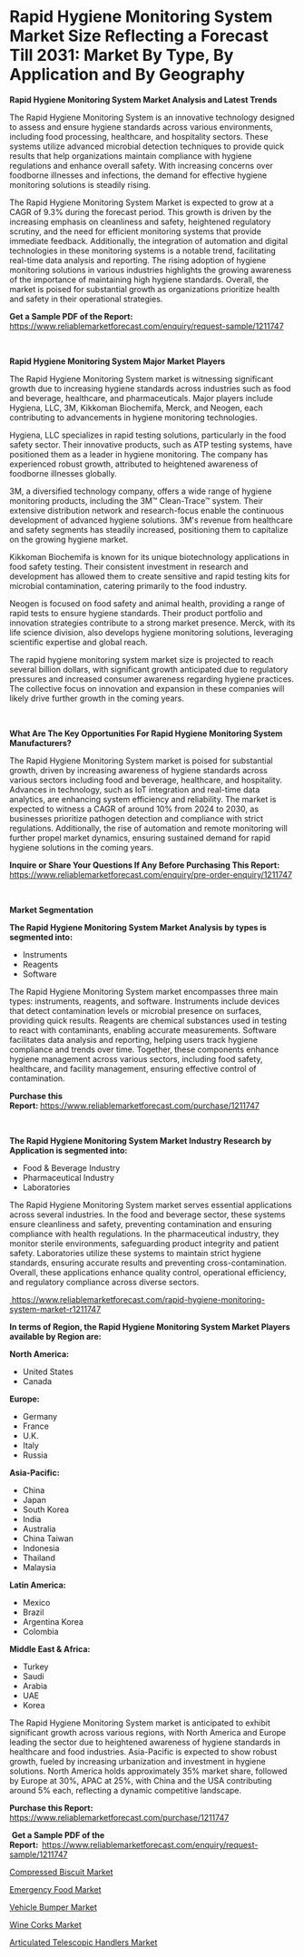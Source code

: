 <p><h1>Rapid Hygiene Monitoring System Market Size Reflecting a Forecast Till 2031: Market By Type, By Application and By Geography</h1></p><p><strong>Rapid Hygiene Monitoring System Market Analysis and Latest Trends</strong></p>
<p><p>The Rapid Hygiene Monitoring System is an innovative technology designed to assess and ensure hygiene standards across various environments, including food processing, healthcare, and hospitality sectors. These systems utilize advanced microbial detection techniques to provide quick results that help organizations maintain compliance with hygiene regulations and enhance overall safety. With increasing concerns over foodborne illnesses and infections, the demand for effective hygiene monitoring solutions is steadily rising.</p><p>The Rapid Hygiene Monitoring System Market is expected to grow at a CAGR of 9.3% during the forecast period. This growth is driven by the increasing emphasis on cleanliness and safety, heightened regulatory scrutiny, and the need for efficient monitoring systems that provide immediate feedback. Additionally, the integration of automation and digital technologies in these monitoring systems is a notable trend, facilitating real-time data analysis and reporting. The rising adoption of hygiene monitoring solutions in various industries highlights the growing awareness of the importance of maintaining high hygiene standards. Overall, the market is poised for substantial growth as organizations prioritize health and safety in their operational strategies.</p></p>
<p><strong>Get a Sample PDF of the Report:&nbsp;</strong> <a href="https://www.reliablemarketforecast.com/enquiry/request-sample/1211747?utm_campaign=1129&utm_medium=2&utm_source=Github&utm_content=ia&utm_term=17122024&utm_id=rapid-hygiene-monitoring-system">https://www.reliablemarketforecast.com/enquiry/request-sample/1211747</a></p>
<p>&nbsp;</p>
<p><strong>Rapid Hygiene Monitoring System Major Market Players</strong></p>
<p><p>The Rapid Hygiene Monitoring System market is witnessing significant growth due to increasing hygiene standards across industries such as food and beverage, healthcare, and pharmaceuticals. Major players include Hygiena, LLC, 3M, Kikkoman Biochemifa, Merck, and Neogen, each contributing to advancements in hygiene monitoring technologies.</p><p>Hygiena, LLC specializes in rapid testing solutions, particularly in the food safety sector. Their innovative products, such as ATP testing systems, have positioned them as a leader in hygiene monitoring. The company has experienced robust growth, attributed to heightened awareness of foodborne illnesses globally.</p><p>3M, a diversified technology company, offers a wide range of hygiene monitoring products, including the 3M™ Clean-Trace™ system. Their extensive distribution network and research-focus enable the continuous development of advanced hygiene solutions. 3M's revenue from healthcare and safety segments has steadily increased, positioning them to capitalize on the growing hygiene market.</p><p>Kikkoman Biochemifa is known for its unique biotechnology applications in food safety testing. Their consistent investment in research and development has allowed them to create sensitive and rapid testing kits for microbial contamination, catering primarily to the food industry. </p><p>Neogen is focused on food safety and animal health, providing a range of rapid tests to ensure hygiene standards. Their product portfolio and innovation strategies contribute to a strong market presence. Merck, with its life science division, also develops hygiene monitoring solutions, leveraging scientific expertise and global reach.</p><p>The rapid hygiene monitoring system market size is projected to reach several billion dollars, with significant growth anticipated due to regulatory pressures and increased consumer awareness regarding hygiene practices. The collective focus on innovation and expansion in these companies will likely drive further growth in the coming years.</p></p>
<p>&nbsp;</p>
<p><strong>What Are The Key Opportunities For Rapid Hygiene Monitoring System Manufacturers?</strong></p>
<p><p>The Rapid Hygiene Monitoring System market is poised for substantial growth, driven by increasing awareness of hygiene standards across various sectors including food and beverage, healthcare, and hospitality. Advances in technology, such as IoT integration and real-time data analytics, are enhancing system efficiency and reliability. The market is expected to witness a CAGR of around 10% from 2024 to 2030, as businesses prioritize pathogen detection and compliance with strict regulations. Additionally, the rise of automation and remote monitoring will further propel market dynamics, ensuring sustained demand for rapid hygiene solutions in the coming years.</p></p>
<p><strong>Inquire or Share Your Questions If Any Before Purchasing This Report:</strong> <a href="https://www.reliablemarketforecast.com/enquiry/pre-order-enquiry/1211747?utm_campaign=1129&utm_medium=2&utm_source=Github&utm_content=ia&utm_term=17122024&utm_id=rapid-hygiene-monitoring-system">https://www.reliablemarketforecast.com/enquiry/pre-order-enquiry/1211747</a></p>
<p>&nbsp;</p>
<p><strong>Market Segmentation</strong></p>
<p><strong>The Rapid Hygiene Monitoring System Market Analysis by types is segmented into:</strong></p>
<p><ul><li>Instruments</li><li>Reagents</li><li>Software</li></ul></p>
<p><p>The Rapid Hygiene Monitoring System market encompasses three main types: instruments, reagents, and software. Instruments include devices that detect contamination levels or microbial presence on surfaces, providing quick results. Reagents are chemical substances used in testing to react with contaminants, enabling accurate measurements. Software facilitates data analysis and reporting, helping users track hygiene compliance and trends over time. Together, these components enhance hygiene management across various sectors, including food safety, healthcare, and facility management, ensuring effective control of contamination.</p></p>
<p><strong>Purchase this Report:&nbsp;</strong><a href="https://www.reliablemarketforecast.com/purchase/1211747?utm_campaign=1129&utm_medium=2&utm_source=Github&utm_content=ia&utm_term=17122024&utm_id=rapid-hygiene-monitoring-system">https://www.reliablemarketforecast.com/purchase/1211747</a></p>
<p>&nbsp;</p>
<p><strong>The Rapid Hygiene Monitoring System Market Industry Research by Application is segmented into:</strong></p>
<p><ul><li>Food & Beverage Industry</li><li>Pharmaceutical Industry</li><li>Laboratories</li></ul></p>
<p><p>The Rapid Hygiene Monitoring System market serves essential applications across several industries. In the food and beverage sector, these systems ensure cleanliness and safety, preventing contamination and ensuring compliance with health regulations. In the pharmaceutical industry, they monitor sterile environments, safeguarding product integrity and patient safety. Laboratories utilize these systems to maintain strict hygiene standards, ensuring accurate results and preventing cross-contamination. Overall, these applications enhance quality control, operational efficiency, and regulatory compliance across diverse sectors.</p></p>
<p><a href="https://www.reliablemarketforecast.com/rapid-hygiene-monitoring-system-market-r1211747?utm_campaign=1129&utm_medium=2&utm_source=Github&utm_content=ia&utm_term=17122024&utm_id=rapid-hygiene-monitoring-system">&nbsp;https://www.reliablemarketforecast.com/rapid-hygiene-monitoring-system-market-r1211747</a></p>
<p><strong>In terms of Region, the Rapid Hygiene Monitoring System Market Players available by Region are:</strong></p>
<p>
    <p> <strong> North America: </strong>
        <ul>
            <li>United States</li>
            <li>Canada</li>
        </ul>
        </p> 
    <p> <strong> Europe: </strong>
        <ul>
            <li>Germany</li>
            <li>France</li>
            <li>U.K.</li>
            <li>Italy</li>
            <li>Russia</li>
        </ul>
        </p> 
    <p> <strong> Asia-Pacific: </strong>
        <ul>
            <li>China</li>
            <li>Japan</li>
            <li>South Korea</li>
            <li>India</li>
            <li>Australia</li>
            <li>China Taiwan</li>
            <li>Indonesia</li>
            <li>Thailand</li>
            <li>Malaysia</li>
        </ul>
        </p> 
    <p> <strong> Latin America: </strong>
        <ul>
            <li>Mexico</li>
            <li>Brazil</li>
            <li>Argentina Korea</li>
            <li>Colombia</li>
        </ul>
        </p> 
    <p> <strong> Middle East & Africa: </strong>
        <ul>
            <li>Turkey</li>
            <li>Saudi</li>
            <li>Arabia</li>
            <li>UAE</li>
            <li>Korea</li>
        </ul>
    </p>
    </p>
<p><p>The Rapid Hygiene Monitoring System market is anticipated to exhibit significant growth across various regions, with North America and Europe leading the sector due to heightened awareness of hygiene standards in healthcare and food industries. Asia-Pacific is expected to show robust growth, fueled by increasing urbanization and investment in hygiene solutions. North America holds approximately 35% market share, followed by Europe at 30%, APAC at 25%, with China and the USA contributing around 5% each, reflecting a dynamic competitive landscape.</p></p>
<p><strong>Purchase this Report: </strong><a href="https://www.reliablemarketforecast.com/purchase/1211747?utm_campaign=1129&utm_medium=2&utm_source=Github&utm_content=ia&utm_term=17122024&utm_id=rapid-hygiene-monitoring-system">https://www.reliablemarketforecast.com/purchase/1211747</a></p>
<p>&nbsp;<strong>Get a Sample PDF of the Report:&nbsp;&nbsp;</strong><a href="https://www.reliablemarketforecast.com/enquiry/request-sample/1211747?utm_campaign=1129&utm_medium=2&utm_source=Github&utm_content=ia&utm_term=17122024&utm_id=rapid-hygiene-monitoring-system">https://www.reliablemarketforecast.com/enquiry/request-sample/1211747</a></p>
<p><strong></strong></p>
<p><p><a href="https://www.linkedin.com/pulse/compressed-biscuit-market-analysis-report-revenue-forecast-82-ikt6e?utm_campaign=1129&utm_medium=2&utm_source=Github&utm_content=ia&utm_term=17122024&utm_id=rapid-hygiene-monitoring-system">Compressed Biscuit Market</a></p><p><a href="https://www.linkedin.com/pulse/market-dynamics-emergency-food-key-trends-macroeconomic-vi7te?utm_campaign=1129&utm_medium=2&utm_source=Github&utm_content=ia&utm_term=17122024&utm_id=rapid-hygiene-monitoring-system">Emergency Food Market</a></p><p><a href="https://www.linkedin.com/pulse/a-mkt-nova-vc8zf?utm_campaign=1129&utm_medium=2&utm_source=Github&utm_content=ia&utm_term=17122024&utm_id=rapid-hygiene-monitoring-system">Vehicle Bumper Market</a></p><p><a href="https://www.linkedin.com/pulse/wine-corks-market-analysis-report-2024-2031-sales-revenue-key-d0a6c?utm_campaign=1129&utm_medium=2&utm_source=Github&utm_content=ia&utm_term=17122024&utm_id=rapid-hygiene-monitoring-system">Wine Corks Market</a></p><p><a href="https://github.com/GroverBarry/Market-Research-Report-List-7/blob/main/articulated-telescopic-handlers-market.md?utm_campaign=1129&utm_medium=2&utm_source=Github&utm_content=ia&utm_term=17122024&utm_id=rapid-hygiene-monitoring-system">Articulated Telescopic Handlers Market</a></p></p>